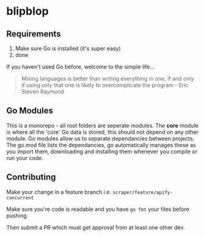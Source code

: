 # blipblop

## Requirements
1. Make sure Go is installed (it's super easy)
2. done

If you haven't used Go before, welcome to the simple life...

> Mixing languages is better than writing everything in one, if and only if using only that one is likely to overcomplicate the program - Eric Steven Raymond

## Go Modules

This is a monorepo - all root folders are seperate modules.  The **core** module is where all the 'core' Go data is stored, this should not depend on any other module.  Go modules allow us to separate dependancies between projects.  The go.mod file lists the dependancies, go automatically manages these as you import them, downloading and installing them whenever you compile or run your code.

## Contributing
Make your change in a feature branch i.e. `scraper/feature/apify-concurrent`

Make sure you're code is readable and you have `go fmt` your files before pushing.

Then submit a PR which must get approval from at least one other dev.

